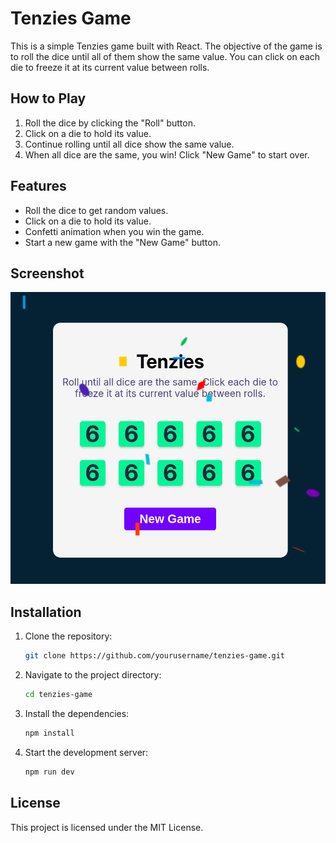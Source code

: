 # Tenzies Game

This is a simple Tenzies game built with React. The objective of the game is to roll the dice until all of them show the same value. You can click on each die to freeze it at its current value between rolls.

## How to Play

1. Roll the dice by clicking the "Roll" button.
2. Click on a die to hold its value.
3. Continue rolling until all dice show the same value.
4. When all dice are the same, you win! Click "New Game" to start over.

## Features

- Roll the dice to get random values.
- Click on a die to hold its value.
- Confetti animation when you win the game.
- Start a new game with the "New Game" button.

## Screenshot

![Tenzies Game Screenshot](./screenshot.png)

## Installation

1. Clone the repository:
    ```sh
    git clone https://github.com/yourusername/tenzies-game.git
    ```
2. Navigate to the project directory:
    ```sh
    cd tenzies-game
    ```
3. Install the dependencies:
    ```sh
    npm install
    ```
4. Start the development server:
    ```sh
    npm run dev
    ```



## License

This project is licensed under the MIT License.